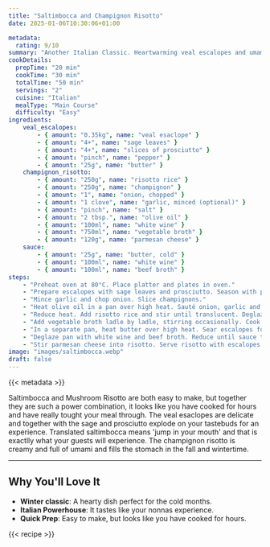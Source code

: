 ```yaml
---
title: "Saltimbocca and Champignon Risotto"
date: 2025-01-06T10:30:06+01:00

metadata:
  rating: 9/10
summary: "Another Italian Classic. Heartwarming veal escalopes and umami champignon risotto."
cookDetails:
  prepTime: "20 min"
  cookTime: "30 min"
  totalTime: "50 min"
  servings: "2"
  cuisine: "Italian"
  mealType: "Main Course"
  difficulty: "Easy"
ingredients:
    veal_escalopes:
        - { amount: "0.35kg", name: "veal esaclope" }
        - { amount: "4+", name: "sage leaves" }
        - { amount: "4+", name: "slices of prosciutto" }
        - { amount: "pinch", name: "pepper" }
        - { amount: "25g", name: "butter" }
    champignon_risotto:
        - { amount: "250g", name: "risotto rice" }
        - { amount: "250g", name: "champignon" }
        - { amount: "1", name: "onion, chopped" }
        - { amount: "1 clove", name: "garlic, minced (optional)" }
        - { amount: "pinch", name: "salt" }
        - { amount: "2 tbsp.", name: "olive oil" }
        - { amount: "100ml", name: "white wine" }
        - { amount: "750ml", name: "vegetable broth" }
        - { amount: "120g", name: "parmesan cheese" }
    sauce:
        - { amount: "25g", name: "butter, cold" }
        - { amount: "100ml", name: "white wine" }
        - { amount: "100ml", name: "beef broth" }
steps:
    - "Preheat oven at 80°C. Place platter and plates in oven."
    - "Prepare escalopes with sage leaves and prosciutto. Season with pepper."
    - "Mince garlic and chop onion. Slice champignons."
    - "Heat olive oil in a pan over high heat. Sauté onion, garlic and champignons until fragrant and browned. Add pinch of salt and pepper (optional: muscat)."
    - "Reduce heat. Add risotto rice and stir until translucent. Deglaze with white wine."
    - "Add vegetable broth ladle by ladle, stirring occasionally. Cook until rice is al dente."
    - "In a separate pan, heat butter over high heat. Sear escalopes for 55 seconds on one side and 45 seconds on other side. Remove from pan and place on platter in oven."
    - "Deglaze pan with white wine and beef broth. Reduce until sauce thickens. Add cold butter and stir until creamy."
    - "Stir parmesan cheese into risotto. Serve risotto with escalopes and sauce."
image: "images/saltimbocca.webp"
draft: false
---
```


{{< metadata >}}

Saltimbocca and Mushroom Risotto are both easy to make, but together they are such a power combination, it looks like you have cooked for hours and have really tought your meal through. The veal esaclopes are delicate and together with the sage and prosciutto explode on your tastebuds for an experience. Translated saltimbocca means 'jump in your mouth' and that is exactlly what your guests will experience. The champignon risotto is creamy and full of umami and fills the stomach in the fall and wintertime.

---

## Why You'll Love It
- **Winter classic**: A hearty dish perfect for the cold months.
- **Italian Powerhouse**: It tastes like your nonnas experience.
- **Quick Prep**: Easy to make, but looks like you have cooked for hours.

{{< recipe >}}
